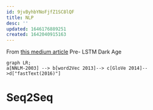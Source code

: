 ```yaml
---
id: 9jvByhbYNoFjfZ1SC8lQF
title: NLP
desc: ''
updated: 1646176889251
created: 1642040915163
---
```




From [this medium article](https://towardsdatascience.com/a-no-frills-guide-to-most-natural-language-processing-models-part-1-the-pre-lstm-ice-age-86055dd5d67c)
Pre- LSTM Dark Age

```mermaid
graph LR;
a[NNLM-2003] --> b[word2Vec 2013]--> c[GloVe 2014]-->d["fastText(2016)"]
```





# Seq2Seq 